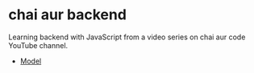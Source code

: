 # chai aur backend 

Learning backend with JavaScript from a video series on chai aur code YouTube channel.
- [Model](https://app.eraser.io/workspace/pGIPDs1HHDncewUFgONg?origin=share)